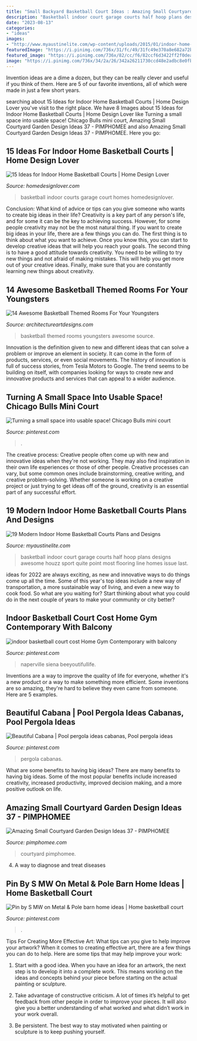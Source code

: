 ```yaml
---
title: "Small Backyard Basketball Court Ideas : Amazing Small Courtyard Garden Design Ideas 37"
description: "Basketball indoor court garage courts half hoop plans designs awesome houzz sport quite point most flooring line homes issue last"
date: "2023-08-13"
categories:
- "ideas"
images:
- "http://www.myaustinelite.com/wp-content/uploads/2015/01/indoor-home-basketball-courts-that-also-a-garage.jpg?x34469"
featuredImage: "https://i.pinimg.com/736x/31/fc/49/31fc49e370a8e682a72be883918ca45f.jpg"
featured_image: "https://i.pinimg.com/736x/82/cc/f6/82ccf6d3422ff2f0deaefaab0eda0d8f--chicago-bulls-small-spaces.jpg"
image: "https://i.pinimg.com/736x/34/2a/26/342a26211730ccd48e2adbc8e0fbabb8.jpg"
---
```



Invention ideas are a dime a dozen, but they can be really clever and useful if you think of them. Here are 5 of our favorite inventions, all of which were made in just a few short years.

	

		
searching about 15 Ideas for Indoor Home Basketball Courts | Home Design Lover you've visit to the right place. We have 8 Images about 15 Ideas for Indoor Home Basketball Courts | Home Design Lover like Turning a small space into usable space! Chicago Bulls mini court, Amazing Small Courtyard Garden Design Ideas 37 - PIMPHOMEE and also Amazing Small Courtyard Garden Design Ideas 37 - PIMPHOMEE. Here you go:
		
    
## 15 Ideas For Indoor Home Basketball Courts | Home Design Lover

<img loading=lazy src="https://homedesignlover.com/wp-content/uploads/2014/04/3-garage-bas.jpg" onerror="this.onerror=null;this.src='https://tse4.mm.bing.net/th?id=OIP.N-kICfBn_PwHvtj4yRBc1wHaE5&amp;pid=15.1';" alt="15 Ideas for Indoor Home Basketball Courts | Home Design Lover">

_Source: homedesignlover.com_

>basketball indoor courts garage court homes homedesignlover. 

	

Conclusion: What kind of advice or tips can you give someone who wants to create big ideas in their life?
Creativity is a key part of any person's life, and for some it can be the key to achieving success. However, for some people creativity may not be the most natural thing. If you want to create big ideas in your life, there are a few things you can do. The first thing is to think about what you want to achieve. Once you know this, you can start to develop creative ideas that will help you reach your goals. The second thing is to have a good attitude towards creativity. You need to be willing to try new things and not afraid of making mistakes. This will help you get more out of your creative ideas. Finally, make sure that you are constantly learning new things about creativity.

    
## 14 Awesome Basketball Themed Rooms For Your Youngsters

<img loading=lazy src="http://www.architectureartdesigns.com/wp-content/uploads/2016/02/1-64-630x504.jpg" onerror="this.onerror=null;this.src='https://tse3.mm.bing.net/th?id=OIP.qfvz9YYFDcspU1OIlgoH1wHaF7&amp;pid=15.1';" alt="14 Awesome Basketball Themed Rooms For Your Youngsters">

_Source: architectureartdesigns.com_

>basketball themed rooms youngsters awesome source. 

	

Innovation is the definition given to new and different ideas that can solve a problem or improve an element in society. It can come in the form of products, services, or even social movements. The history of innovation is full of success stories, from Tesla Motors to Google. The trend seems to be building on itself, with companies looking for ways to create new and innovative products and services that can appeal to a wider audience.

    
## Turning A Small Space Into Usable Space! Chicago Bulls Mini Court

<img loading=lazy src="https://i.pinimg.com/736x/82/cc/f6/82ccf6d3422ff2f0deaefaab0eda0d8f--chicago-bulls-small-spaces.jpg" onerror="this.onerror=null;this.src='https://tse3.mm.bing.net/th?id=OIP.0X2OnY89rDF9TRLD9pf_twD6D6&amp;pid=15.1';" alt="Turning a small space into usable space! Chicago Bulls mini court">

_Source: pinterest.com_

>. 

	

The creative process:
Creative people often come up with new and innovative ideas when they're not working. They may also find inspiration in their own life experiences or those of other people. Creative processes can vary, but some common ones include brainstorming, creative writing, and creative problem-solving. Whether someone is working on a creative project or just trying to get ideas off of the ground, creativity is an essential part of any successful effort.

    
## 19 Modern Indoor Home Basketball Courts Plans And Designs

<img loading=lazy src="http://www.myaustinelite.com/wp-content/uploads/2015/01/indoor-home-basketball-courts-that-also-a-garage.jpg?x34469" onerror="this.onerror=null;this.src='https://tse3.mm.bing.net/th?id=OIP.LQgvhh6N_BQbgiy8yGMf4gHaJ4&amp;pid=15.1';" alt="19 Modern Indoor Home Basketball Courts Plans and Designs">

_Source: myaustinelite.com_

>basketball indoor court garage courts half hoop plans designs awesome houzz sport quite point most flooring line homes issue last. 

	

ideas for 2022 are always exciting, as new and innovative ways to do things come up all the time. Some of this year's top ideas include a new way of transportation, a more sustainable way of living, and even a new way to cook food. So what are you waiting for? Start thinking about what you could do in the next couple of years to make your community or city better?

    
## Indoor Basketball Court Cost Home Gym Contemporary With Balcony

<img loading=lazy src="https://i.pinimg.com/736x/34/2a/26/342a26211730ccd48e2adbc8e0fbabb8.jpg" onerror="this.onerror=null;this.src='https://tse4.mm.bing.net/th?id=OIP.k9m34s5RWXefUxGtaD5xoAHaLH&amp;pid=15.1';" alt="indoor basketball court cost Home Gym Contemporary with balcony">

_Source: pinterest.com_

>naperville siena beeyoutifullife. 

	

Inventions are a way to improve the quality of life for everyone, whether it's a new product or a way to make something more efficient. Some inventions are so amazing, they're hard to believe they even came from someone. Here are 5 examples.

    
## Beautiful Cabana | Pool Pergola Ideas Cabanas, Pool Pergola Ideas

<img loading=lazy src="https://i.pinimg.com/736x/bb/e4/0d/bbe40d95cb2a8f71384eeac4c8c5bbdd.jpg" onerror="this.onerror=null;this.src='https://tse4.mm.bing.net/th?id=OIP.fsGEOhDRW0yvGld88fdt9gHaHa&amp;pid=15.1';" alt="Beautiful Cabana | Pool pergola ideas cabanas, Pool pergola ideas">

_Source: pinterest.com_

>pergola cabanas. 

	

What are some benefits to having big ideas?
There are many benefits to having big ideas. Some of the most popular benefits include increased creativity, increased productivity, improved decision making, and a more positive outlook on life.

    
## Amazing Small Courtyard Garden Design Ideas 37 - PIMPHOMEE

<img loading=lazy src="https://i1.wp.com/pimphomee.com/wp-content/uploads/2019/01/Amazing-Small-Courtyard-Garden-Design-Ideas-37.jpg?fit=1024%2C1822&amp;ssl=1" onerror="this.onerror=null;this.src='https://tse1.mm.bing.net/th?id=OIP.rvHzB-FCnvrXBL7b6qWxfQHaNL&amp;pid=15.1';" alt="Amazing Small Courtyard Garden Design Ideas 37 - PIMPHOMEE">

_Source: pimphomee.com_

>courtyard pimphomee. 

	

4. A way to diagnose and treat diseases 

    
## Pin By S MW On Metal &amp; Pole Barn Home Ideas | Home Basketball Court

<img loading=lazy src="https://i.pinimg.com/736x/31/fc/49/31fc49e370a8e682a72be883918ca45f.jpg" onerror="this.onerror=null;this.src='https://tse3.mm.bing.net/th?id=OIP.4j8hkuo4h9H7yNorGlIGHQHaFj&amp;pid=15.1';" alt="Pin by S MW on Metal &amp; Pole barn home ideas | Home basketball court">

_Source: pinterest.com_

>. 

	

Tips For Creating More Effective Art: What tips can you give to help improve your artwork?
When it comes to creating effective art, there are a few things you can do to help. Here are some tips that may help improve your work: 
1. Start with a good idea. When you have an idea for an artwork, the next step is to develop it into a complete work. This means working on the ideas and concepts behind your piece before starting on the actual painting or sculpture. 

2. Take advantage of constructive criticism. A lot of times it’s helpful to get feedback from other people in order to improve your pieces. It will also give you a better understanding of what worked and what didn’t work in your work overall. 

3. Be persistent. The best way to stay motivated when painting or sculpture is to keep pushing yourself.

